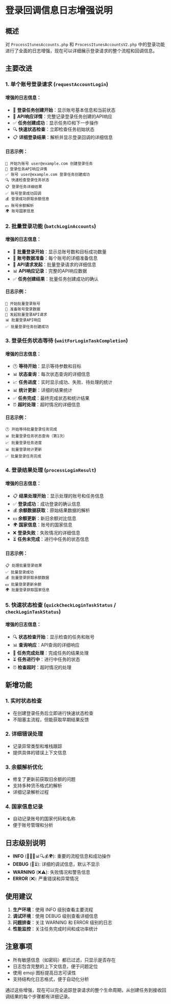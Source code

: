 # 登录回调信息日志增强说明

## 概述

对 `ProcessItunesAccounts.php` 和 `ProcessItunesAccountsV2.php` 中的登录功能进行了全面的日志增强，现在可以详细展示登录请求的整个流程和回调信息。

## 主要改进

### 1. 单个账号登录请求 (`requestAccountLogin`)

#### 增强的日志信息：
- 🚀 **登录任务创建开始**：显示账号基本信息和当前状态
- 📡 **API响应详情**：完整记录登录任务创建的API响应
- ✅ **任务创建成功**：显示任务ID和下一步操作
- 🔍 **快速状态检查**：立即检查任务初始状态
- 📋 **详细登录结果**：解析并显示登录回调的详细信息

#### 日志示例：
```
🚀 开始为账号 user@example.com 创建登录任务
📡 登录任务API响应详情
✅ 账号 user@example.com 登录任务创建成功
🔍 快速检查登录任务状态
📋 登录任务详细结果
✅ 账号登录成功回调
💰 登录成功获取余额信息
💵 账号余额解析
🌍 账号国家信息
```

### 2. 批量登录功能 (`batchLoginAccounts`)

#### 增强的日志信息：
- 🚀 **批量登录开始**：显示总账号数和目标成功数量
- 📝 **账号数据准备**：每个账号的详细准备信息
- 📡 **API请求发起**：批量登录请求的详细信息
- 📊 **API响应记录**：完整的API响应数据
- ✅ **任务创建结果**：批量任务创建成功的确认

#### 日志示例：
```
🚀 开始批量登录账号
📝 准备账号登录数据
📡 发起批量登录API请求
📊 批量登录API响应
✅ 批量登录任务创建成功
```

### 3. 登录任务状态等待 (`waitForLoginTaskCompletion`)

#### 增强的日志信息：
- 🕐 **等待开始**：显示等待参数和目标
- 📊 **状态查询**：每次状态查询的详细信息
- 📈 **任务进度**：实时显示成功、失败、待处理的统计
- 📊 **统计更新**：详细的结果统计
- ✅ **任务完成**：最终完成状态和统计结果
- ⏰ **超时处理**：超时情况的详细信息

#### 日志示例：
```
🕐 开始等待批量登录任务完成
📊 批量登录任务状态查询（第1次）
📈 批量登录任务进度
📊 批量登录统计更新
✅ 批量登录任务完成
```

### 4. 登录结果处理 (`processLoginResult`)

#### 增强的日志信息：
- 📋 **结果处理开始**：显示处理的账号和任务信息
- ✅ **登录成功**：成功登录的确认信息
- 💰 **余额数据获取**：原始结果数据的解析
- 💵 **余额更新**：新旧余额对比信息
- 🌍 **国家信息**：账号的国家信息
- ❌ **登录失败**：失败情况的详细信息
- ⏳ **任务未完成**：进行中任务的状态信息

#### 日志示例：
```
📋 处理批量登录结果
✅ 批量登录成功
💰 批量登录获取余额数据
💵 批量登录更新余额
🌍 批量登录获取国家信息
```

### 5. 快速状态检查 (`quickCheckLoginTaskStatus` / `checkLoginTaskStatus`)

#### 增强的日志信息：
- 🔍 **状态检查开始**：显示检查的任务和账号
- 📊 **查询响应**：API查询的详细响应
- 🎯 **任务完成处理**：完成任务的结果处理
- ⏳ **任务进行中**：进行中任务的状态
- ⏰ **检查超时**：超时情况的处理

## 新增功能

### 1. 实时状态检查
- 在创建登录任务后立即进行快速状态检查
- 不阻塞主流程，但能获取早期结果反馈

### 2. 详细错误处理
- 记录异常类型和堆栈跟踪
- 提供具体的错误上下文信息

### 3. 余额解析优化
- 修复了更新前获取旧余额的问题
- 支持多种货币格式的解析
- 详细记录解析过程

### 4. 国家信息记录
- 自动记录账号的国家代码和名称
- 便于账号管理和分析

## 日志级别说明

- **INFO** (🚀✅📡📊🔍💰🌍): 重要的流程信息和成功操作
- **DEBUG** (📝⏳): 详细的调试信息，默认不显示
- **WARNING** (❌⚠️): 失败情况和警告信息
- **ERROR** (❌): 严重错误和异常情况

## 使用建议

1. **生产环境**：使用 INFO 级别查看主要流程
2. **调试环境**：使用 DEBUG 级别查看详细信息
3. **问题排查**：关注 WARNING 和 ERROR 级别的日志
4. **性能监控**：关注任务完成时间和成功率统计

## 注意事项

- 所有敏感信息（如密码）都已过滤，只显示是否存在
- 日志包含完整的上下文信息，便于问题定位
- 使用 emoji 图标提高日志可读性
- 支持结构化日志格式，便于自动化分析

通过这些增强，现在可以完全追踪登录请求的整个生命周期，从创建任务到接收回调结果的每个步骤都有详细记录。 
